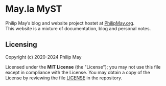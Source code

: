 # May.la MyST

Philip May’s blog and website project hostet at [PhilipMay.org](https://philipmay.org/).\
This website is a mixture of documentation, blog and personal notes.

## Licensing

Copyright (c) 2020-2024 Philip May

Licensed under the **MIT License** (the "License"); you may not use this file except in compliance with the License.
You may obtain a copy of the License by reviewing the file
[LICENSE](https://github.com/PhilipMay/may-la-myst/blob/main/LICENSE) in the repository.
